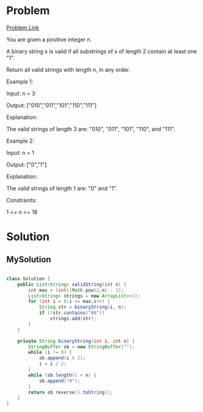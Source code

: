 # Problem

[Problem Link](https://leetcode.com/problems/generate-binary-strings-without-adjacent-zeros/description)

You are given a positive integer n.

A binary string x is valid if all substrings of x of length 2 contain at least one "1".

Return all valid strings with length n, in any order.

 

Example 1:

Input: n = 3

Output: ["010","011","101","110","111"]

Explanation:

The valid strings of length 3 are: "010", "011", "101", "110", and "111".

Example 2:

Input: n = 1

Output: ["0","1"]

Explanation:

The valid strings of length 1 are: "0" and "1".

Constraints:

1 <= n <= 18

# Solution

## MySolution

``` java

class Solution {
    public List<String> validString(int n) {
        int max = (int)(Math.pow(2,n) - 1);
        List<String> strings = new ArrayList<>();
        for (int i = 0;i <= max;i++) {
            String str = binaryString(i, n);
            if (!str.contains("00"))
                strings.add(str);
        }
    }

    private String binaryString(int i, int n) {
        StringBuffer sb = new StringBuffer("");
        while (i != 0) {
            sb.append(i % 2);
            i = i / 2;
        }
        while (sb.length() < n) {
            sb.append("0");
        }
        return sb.reverse().toString();
    }
}

```